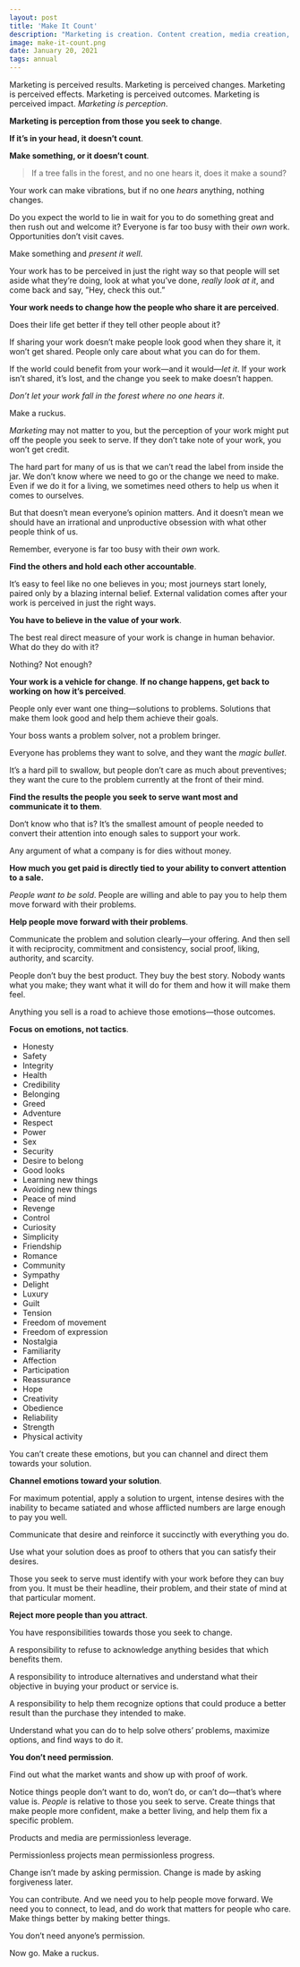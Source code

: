 ```yaml
---
layout: post
title: 'Make It Count'
description: "Marketing is creation. Content creation, media creation, lead creation. Call it whatever you want. Marketing is what controls and expands your reach, your impact, your outcomes, your effects, your changes, and your results."
image: make-it-count.png
date: January 20, 2021
tags: annual
---
```


Marketing is perceived results. Marketing is perceived changes. Marketing is perceived effects. Marketing is perceived outcomes. Marketing is perceived impact. *Marketing is perception*.

**Marketing is perception from those you seek to change**.

**If it’s in your head, it doesn’t count**.

**Make something, or it doesn’t count**.

> If a tree falls in the forest, and no one hears it, does it make a sound?

Your work can make vibrations, but if no one *hears* anything, nothing changes.

Do you expect the world to lie in wait for you to do something great and then rush out and welcome it? Everyone is far too busy with their *own* work. Opportunities don’t visit caves.

Make something and *present it well*.

Your work has to be perceived in just the right way so that people will set aside what they’re doing, look at what you’ve done, *really look at it*, and come back and say, ”Hey, check this out.”

**Your work needs to change how the people who share it are perceived**.

Does their life get better if they tell other people about it?

If sharing your work doesn’t make people look good when they share it, it won’t get shared. People only care about what you can do for them.

If the world could benefit from your work—and it would—*let it*. If your work isn’t shared, it’s lost, and the change you seek to make doesn’t happen.

*Don’t let your work fall in the forest where no one hears it*.

Make a ruckus.

*Marketing* may not matter to you, but the perception of your work might put off the people you seek to serve. If they don’t take note of your work, you won’t get credit.

The hard part for many of us is that we can’t read the label from inside the jar. We don’t know where we need to go or the change we need to make. Even if we do it for a living, we sometimes need others to help us when it comes to ourselves.

But that doesn’t mean everyone’s opinion matters. And it doesn’t mean we should have an irrational and unproductive obsession with what other people think of us.

Remember, everyone is far too busy with their *own* work.

**Find the others and hold each other accountable**.

It’s easy to feel like no one believes in you; most journeys start lonely, paired only by a blazing internal belief. External validation comes after your work is perceived in just the right ways.

**You have to believe in the value of your work**.

The best real direct measure of your work is change in human behavior. What do they do with it?

Nothing? Not enough? 

**Your work is a vehicle for change**. **If no change happens, get back to working on how it’s perceived**.

People only ever want one thing—solutions to problems. Solutions that make them look good and help them achieve their goals.

Your boss wants a problem solver, not a problem bringer.

Everyone has problems they want to solve, and they want the *magic bullet*.

It’s a hard pill to swallow, but people don’t care as much about preventives; they want the cure to the problem currently at the front of their mind.

**Find the results the people you seek to serve want most and communicate it to them**.

Don‘t know who that is? It’s the smallest amount of people needed to convert their attention into enough sales to support your work.

Any argument of what a company is for dies without money.

**How much you get paid is directly tied to your ability to convert attention to a sale.**

*People want to be sold*. People are willing and able to pay you to help them move forward with their problems.

**Help people move forward with their problems**.

Communicate the problem and solution clearly—your offering. And then sell it with reciprocity, commitment and consistency, social proof, liking, authority, and scarcity.

People don’t buy the best product. They buy the best story. Nobody wants what you make; they want what it will do for them and how it will make them feel.

Anything you sell is a road to achieve those emotions—those outcomes.

**Focus on emotions, not tactics**.

- Honesty
- Safety
- Integrity
- Health
- Credibility
- Belonging
- Greed
- Adventure
- Respect
- Power
- Sex
- Security
- Desire to belong
- Good looks
- Learning new things
- Avoiding new things
- Peace of mind
- Revenge
- Control
- Curiosity
- Simplicity
- Friendship
- Romance
- Community
- Sympathy
- Delight
- Luxury
- Guilt
- Tension
- Freedom of movement
- Freedom of expression
- Nostalgia
- Familiarity
- Affection
- Participation
- Reassurance
- Hope
- Creativity
- Obedience
- Reliability
- Strength
- Physical activity

You can’t create these emotions, but you can channel and direct them towards your solution.

**Channel emotions toward your solution**.

For maximum potential, apply a solution to urgent, intense desires with the inability to became satiated and whose afflicted numbers are large enough to pay you well.

Communicate that desire and reinforce it succinctly with everything you do.

Use what your solution does as proof to others that you can satisfy their desires.

Those you seek to serve must identify with your work before they can buy from you. It must be their headline, their problem, and their state of mind at that particular moment.

**Reject more people than you attract**.

You have responsibilities towards those you seek to change.

A responsibility to refuse to acknowledge anything besides that which benefits them.

A responsibility to introduce alternatives and understand what their objective in buying your product or service is.

A responsibility to help them recognize options that could produce a better result than the purchase they intended to make.

Understand what you can do to help solve others’ problems, maximize options, and find ways to do it.

**You don’t need permission**.

Find out what the market wants and show up with proof of work.

Notice things people don’t want to do, won’t do, or can’t do—that’s where value is. *People* is relative to those you seek to serve. Create things that make people more confident, make a better living, and help them fix a specific problem.

Products and media are permissionless leverage.

Permissionless projects mean permissionless progress.

Change isn’t made by asking permission. Change is made by asking forgiveness later.

You can contribute. And we need you to help people move forward. We need you to connect, to lead, and do work that matters for people who care. Make things better by making better things.

You don’t need anyone’s permission.

Now go. Make a ruckus.
